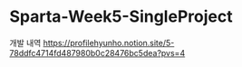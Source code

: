 # Sparta-Week5-SingleProject

개발 내역 
https://profilehyunho.notion.site/5-78ddfc4714fd487980b0c28476bc5dea?pvs=4
